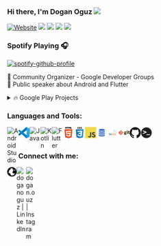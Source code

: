 
### Hi there, I'm Dogan Oguz <img width="29px" src="https://raw.githubusercontent.com/MartinHeinz/MartinHeinz/master/wave.gif" />

[![Website](https://i.hizliresim.com/ndsPZI.png)](https://doganoguz.com/) 
<img width="29px" src="https://upload.wikimedia.org/wikipedia/commons/3/3e/Android_logo_2019.png" />
<img width="29px" src="https://cdn.worldvectorlogo.com/logos/flutter-logo.svg" /> 
<img width="29px" src="https://img.icons8.com/color/452/firebase.png" />
<img width="29px" src="https://cdn.worldvectorlogo.com/logos/google-admob.svg" />

### Spotify Playing 🎧
[![spotify-github-profile](https://spotify-github-profile.vercel.app/api/view?uid=androiddeveloper&cover_image=true&theme=natemoo-re)](https://github.com/kittinan/spotify-github-profile)


🥳 Community Organizer - Google Developer Groups 
<br>
🎤 Public speaker about Android and Flutter 
<br>
<details>
  <summary>🔥  Google Play Projects</summary>
  
<!--START_SECTION:activity-->
🌍 [Google Play Dev. Profile](https://play.google.com/store/apps/dev?id=8686341603030191209) 
 
Popular Projects. 💯
1. ⚡ ️[Fenomen Wallpaper](https://play.google.com/store/apps/details?id=com.doganoguz.tictocwallpaper)
2. ❤️ [iHeart](https://play.google.com/store/apps/details?id=com.doganoguz.iheart) 
3. 🔎 [Yerli Malı Sorgula](https://play.google.com/store/apps/details?id=com.doganoguz.yerlimali) 

<!--END_SECTION:activity-->
 
</details>


### Languages and Tools:
<img align="left" alt="Android Studio" width="26px" src="https://2.bp.blogspot.com/-tzm1twY_ENM/XlCRuI0ZkRI/AAAAAAAAOso/BmNOUANXWxwc5vwslNw3WpjrDlgs9PuwQCLcBGAsYHQ/s1600/pasted%2Bimage%2B0.png" />

<img align="left" alt="Visual Studio Code" width="26px" src="https://raw.githubusercontent.com/github/explore/80688e429a7d4ef2fca1e82350fe8e3517d3494d/topics/visual-studio-code/visual-studio-code.png" />

<img align="left" alt="Java" width="26px" src="https://i.pinimg.com/originals/e9/94/61/e99461fdd5b3db8bdb3081d8acf5e524.png" />
<img align="left" alt="Kotlin" width="26px" src="https://download.logo.wine/logo/Kotlin_(programming_language)/Kotlin_(programming_language)-Logo.wine.png" />
<img align="left" alt="Flutter" width="26px" src="https://cdn.worldvectorlogo.com/logos/flutter-logo.svg" />

<img align="left" alt="HTML5" width="26px" src="https://raw.githubusercontent.com/github/explore/80688e429a7d4ef2fca1e82350fe8e3517d3494d/topics/html/html.png" />
<img align="left" alt="CSS3" width="26px" src="https://raw.githubusercontent.com/github/explore/80688e429a7d4ef2fca1e82350fe8e3517d3494d/topics/css/css.png" />
<img align="left" alt="JavaScript" width="26px" src="https://raw.githubusercontent.com/github/explore/80688e429a7d4ef2fca1e82350fe8e3517d3494d/topics/javascript/javascript.png" />

<img align="left" alt="SQL" width="26px" src="https://raw.githubusercontent.com/github/explore/80688e429a7d4ef2fca1e82350fe8e3517d3494d/topics/sql/sql.png" />
<img align="left" alt="MySQL" width="26px" src="https://raw.githubusercontent.com/github/explore/80688e429a7d4ef2fca1e82350fe8e3517d3494d/topics/mysql/mysql.png" />
<img align="left" alt="Git" width="26px" src="https://raw.githubusercontent.com/github/explore/80688e429a7d4ef2fca1e82350fe8e3517d3494d/topics/git/git.png" />
<img align="left" alt="GitHub" width="26px" src="https://raw.githubusercontent.com/github/explore/78df643247d429f6cc873026c0622819ad797942/topics/github/github.png" />
<img align="left" alt="Terminal" width="26px" src="https://raw.githubusercontent.com/github/explore/80688e429a7d4ef2fca1e82350fe8e3517d3494d/topics/terminal/terminal.png" />

<br />
<br />  

### Connect with me:
[<img align="left" alt="doganoguzCOM" width="22px" src="https://raw.githubusercontent.com/iconic/open-iconic/master/svg/globe.svg" />][website] 
[<img align="left" alt="doganoguz | LinkedIn" width="22px" src="https://cdn.jsdelivr.net/npm/simple-icons@v3/icons/linkedin.svg" />][linkedin]
[<img align="left" alt="dogan.ouz | Instagram" width="22px" src="https://cdn.jsdelivr.net/npm/simple-icons@v3/icons/instagram.svg" />][instagram]

<br />

[website]: https://doganoguz.com/
[linkedin]: https://www.linkedin.com/in/do%C4%9Fan-o%C4%9Fuz-4b3970118/
[instagram]: https://www.instagram.com/dogan.ouz/
[twitter]: https://twitter.com/doganouz 

